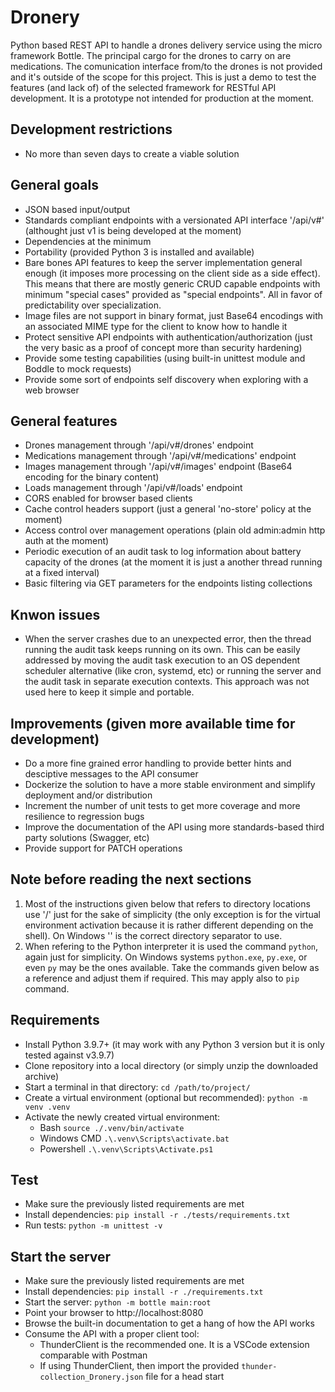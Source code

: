 # Dronery
Python based REST API to handle a drones delivery service using the micro framework Bottle. The principal cargo for the drones to carry on are medications. The comunication interface from/to the drones is not provided and it's outside of the scope for this project. This is just a demo to test the features (and lack of) of the selected framework for RESTful API development. It is a prototype not intended for production at the moment.

## Development restrictions
- No more than seven days to create a viable solution

## General goals
- JSON based input/output
- Standards compliant endpoints with a versionated API interface '/api/v#' (althought just v1 is being developed at the moment)
- Dependencies at the minimum
- Portability (provided Python 3 is installed and available)
- Bare bones API features to keep the server implementation general enough (it imposes more processing on the client side as a side effect). This means that there are mostly generic CRUD capable endpoints with minimum "special cases" provided as "special endpoints". All in favor of predictability over specialization.
- Image files are not support in binary format, just Base64 encodings with an associated MIME type for the client to know how to handle it
- Protect sensitive API endpoints with authentication/authorization (just the very basic as a proof of concept more than security hardening)
- Provide some testing capabilities (using built-in unittest module and Boddle to mock requests)
- Provide some sort of endpoints self discovery when exploring with a web browser

## General features
- Drones management through '/api/v#/drones' endpoint
- Medications management through '/api/v#/medications' endpoint
- Images management through '/api/v#/images' endpoint (Base64 encoding for the binary content)
- Loads management through '/api/v#/loads' endpoint
- CORS enabled for browser based clients
- Cache control headers support (just a general 'no-store' policy at the moment)
- Access control over management operations (plain old admin:admin http auth at the moment)
- Periodic execution of an audit task to log information about battery capacity of the drones (at the moment it is just a another thread running at a fixed interval)
- Basic filtering via GET parameters for the endpoints listing collections

## Knwon issues
- When the server crashes due to an unexpected error, then the thread running the audit task keeps running on its own. This can be easily addressed by moving the audit task execution to an OS dependent scheduler alternative (like cron, systemd, etc) or running the server and the audit task in separate execution contexts. This approach was not used here to keep it simple and portable.

## Improvements (given more available time for development)
- Do a more fine grained error handling to provide better hints and desciptive messages to the API consumer
- Dockerize the solution to have a more stable environment and simplify deployment and/or distribution
- Increment the number of unit tests to get more coverage and more resilience to regression bugs
- Improve the documentation of the API using more standards-based third party solutions (Swagger, etc)
- Provide support for PATCH operations

## Note before reading the next sections
1. Most of the instructions given below that refers to directory locations use '/' just for the sake of simplicity (the only exception is for the virtual environment activation because it is rather different depending on the shell). On Windows '\' is the correct directory separator to use.
2. When refering to the Python interpreter it is used the command `python`, again just for simplicity. On Windows systems `python.exe`, `py.exe`, or even `py` may be the ones available. Take the commands given below as a reference and adjust them if required. This may apply also to `pip` command.

## Requirements
- Install Python 3.9.7+ (it may work with any Python 3 version but it is only tested against v3.9.7)
- Clone repository into a local directory (or simply unzip the downloaded archive)
- Start a terminal in that directory:
`
cd /path/to/project/
`
- Create a virtual environment (optional but recommended):
`
python -m venv .venv
`
- Activate the newly created virtual environment:
    - Bash
    `
    source ./.venv/bin/activate
    `
    - Windows CMD
    `
    .\.venv\Scripts\activate.bat
    `
    - Powershell
    `
    .\.venv\Scripts\Activate.ps1
    `

## Test
- Make sure the previously listed requirements are met
- Install dependencies:
`
pip install -r ./tests/requirements.txt
`
- Run tests:
`
python -m unittest -v
`

## Start the server
- Make sure the previously listed requirements are met
- Install dependencies:
`
pip install -r ./requirements.txt
`
- Start the server:
`
python -m bottle main:root
`
- Point your browser to http://localhost:8080
- Browse the built-in documentation to get a hang of how the API works
- Consume the API with a proper client tool:
    - ThunderClient is the recommended one. It is a VSCode extension comparable with Postman
    - If using ThunderClient, then import the provided `thunder-collection_Dronery.json` file for a head start
